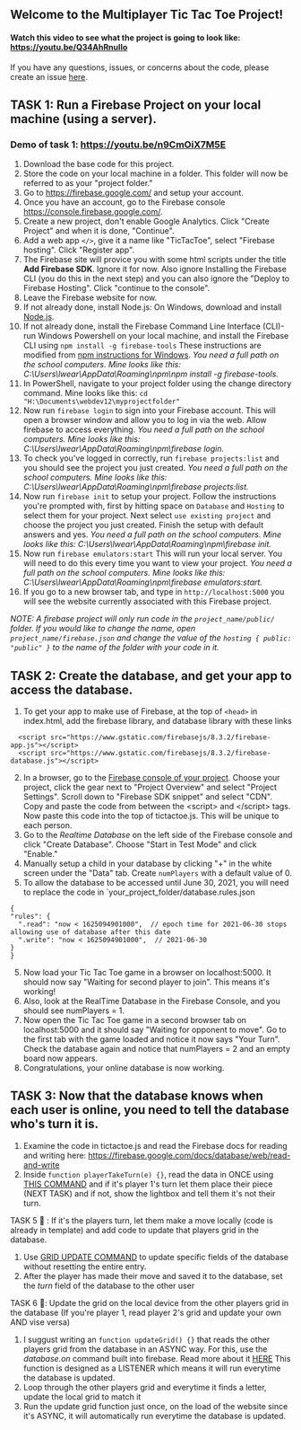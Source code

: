 ## Welcome to the Multiplayer Tic Tac Toe Project! 

#### Watch this video to see what the project is going to look like: <https://youtu.be/Q34AhRnuIIo> 

If you have any questions, issues, or concerns about the code, please create an issue [here](https://github.com/lwear/FirebaseTicTacToe/issues/new).

## TASK 1: Run a Firebase Project on your local machine (using a server).
### Demo of task 1: <https://youtu.be/n9CmOiX7M5E>
  1. Download the base code for this project. 
  2. Store the code on your local machine in a folder. This folder will now be referred to as your "project folder."
  3. Go to <https://firebase.google.com/> and setup your account.
  4. Once you have an account, go to the Firebase console <https://console.firebase.google.com/>.
  5. Create a new project, don't enable Google Analytics. Click "Create Project" and when it is done, "Continue".
  6. Add a web app `</>`, give it a name like "TicTacToe", select "Firebase hosting". Click "Register app".
  7. The Firebase site will provice you with some html scripts under the title **Add Firebase SDK**. Ignore it for now. Also ignore Installing the Firebase CLI (you do this in the next step) and you can also ignore the "Deploy to Firebase Hosting". Click "continue to the console".
  8. Leave the Firebase website for now.
  9. If not already done, install Node.js: On Windows, download and install [Node.js](https://nodejs.org/en/). 
  10. If not already done, install the Firebase Command Line Interface (CLI)- run Windows Powershell on your local machine, and install the Firebase CLI using `npm install -g firebase-tools` These instructions are modified from [npm instructions for Windows](https://firebase.google.com/docs/cli#windows-npm).  *You need a full path on the school computers. Mine looks like this: C:\Users\lwear\AppData\Roaming\npm\npm install -g firebase-tools.*
  11. In PowerShell, navigate to your project folder using the change directory command. Mine looks like this:  `cd "H:\Documents\webdev12\myprojectfolder"`
  12. Now run `firebase login` to sign into your Firebase account.  This will open a browser window and allow you to log in via the web. Allow firebase to access everything. *You need a full path on the school computers. Mine looks like this: C:\Users\lwear\AppData\Roaming\npm\firebase login.*
  13. To check you've logged in correctly, run `firebase projects:list` and you should see the project you just created. *You need a full path on the school computers. Mine looks like this: C:\Users\lwear\AppData\Roaming\npm\firebase projects:list.*
  14. Now run `firebase init` to setup your project. Follow the instructions you're prompted with, first by hitting space on `Database` and `Hosting` to select them for your project. Next select `use existing project` and choose the project you just created. Finish the setup with default answers and yes.   *You need a full path on the school computers. Mine looks like this: C:\Users\lwear\AppData\Roaming\npm\firebase init.*
  15. Now run `firebase emulators:start` This will run your local server. You will need to do this every time you want to view your project.  *You need a full path on the school computers. Mine looks like this: C:\Users\lwear\AppData\Roaming\npm\firebase emulators:start.*
  16. If you go to a new browser tab, and type in `http://localhost:5000` you will see the website currently associated with this Firebase project.
  
 

*NOTE: A firebase project will only run code in the `project_name/public/` folder. If you would like to change the name, open `project_name/firebase.json` and change the value of the `hosting { public: "public" }` to the name of the folder with your code in it.*

## TASK 2: Create the database, and get your app to access the database.
  1. To get your app to make use of Firebase, at the top of `<head>` in index.html, add the firebase library, and database library with these links 
  ```
    <script src="https://www.gstatic.com/firebasejs/8.3.2/firebase-app.js"></script>
    <script src="https://www.gstatic.com/firebasejs/8.3.2/firebase-database.js"></script>
  ```
    
  2. In a browser, go to the [Firebase console of your project](https://console.firebase.google.com/). Choose your project, click the gear next to "Project Overview" and select "Project Settings".  Scroll down to "Firebase SDK snippet" and select "CDN". Copy and paste the code from between the &lt;script> and &lt;/script> tags.  Now paste this code into the top of tictactoe.js. This will be unique to each person.
  3. Go to the *Realtime Database* on the left side of the Firebase console and click "Create Database". Choose "Start in Test Mode" and click "Enable." 
  4. Manually setup a child in your database by clicking "+" in the white screen under the "Data" tab.   Create `numPlayers` with a default value of 0. 
  5. To allow the database to be accessed until June 30, 2021, you will need to replace the code in `your_project_folder/database.rules.json
  ``` 
  {
  "rules": {
    ".read": "now < 1625094901000",  // epoch time for 2021-06-30 stops allowing use of database after this date
    ".write": "now < 1625094901000",  // 2021-06-30
  }
}
```
 5. Now load your Tic Tac Toe game in a browser on localhost:5000.  It should now say "Waiting for second player to join".  This means it's working!
 6. Also, look at the RealTime Database in the Firebase Console, and you should see numPlayers = 1.
 7. Now open the Tic Tac Toe  game in a second browser tab on localhost:5000 and it should say "Waiting for opponent to move".  Go to the first tab with the game loaded and notice it now says "Your Turn". Check the database again and notice that numPlayers = 2 and an empty board now appears.
 8. Congratulations, your online database is now working.

## TASK 3: Now that the database knows when each user is online, you need to tell the database who's turn it is. 
1. Examine the code in tictactoe.js and read the Firebase docs for reading and writing here: <https://firebase.google.com/docs/database/web/read-and-write> 
2. Inside `function playerTakeTurn(e) {}`, read the data in ONCE using [THIS COMMAND](https://firebase.google.com/docs/database/web/read-and-write#read_data_once) and if it's player 1's turn let them place their piece (NEXT TASK) and if not, show the lightbox and tell them it's not their turn. 

TASK 5 🐙 : If it's the players turn, let them make a move locally (code is already in template) and add code to update that players grid in the database. 
1. Use [GRID UPDATE COMMAND](https://firebase.google.com/docs/database/web/read-and-write#update_specific_fields) to update specific fields of the database without resetting the entire entry. 
2. After the player has made their move and saved it to the database, set the *turn* field of the database to the other user

TASK 6 🦜: Update the grid on the local device from the other players grid in the database (If you're player 1, read player 2's grid and update your own AND vise versa)
1. I suggust writing an `function updateGrid() {}` that reads the other players grid from the database in an ASYNC way. For this, use the *database.on* command built into firebase. Read more about it [HERE](https://firebase.google.com/docs/database/web/read-and-write#listen_for_value_events) This function is designed as a LISTENER which means it will run everytime the database is updated. 
2. Loop through the other players grid and everytime it finds a letter, update the local grid to match it
3. Run the update grid function just once, on the load of the website since it's ASYNC, it will automatically run everytime the database is updated. 
